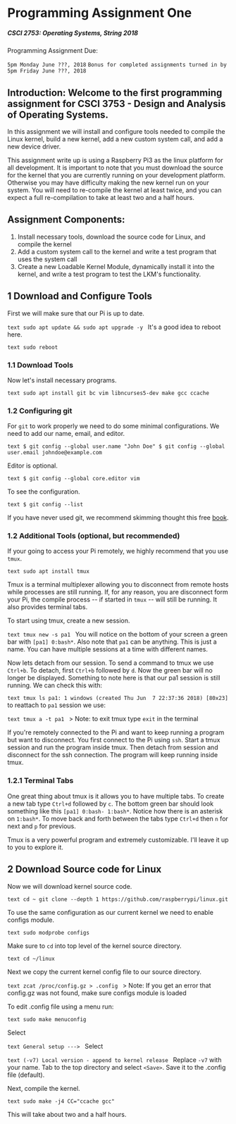 # Programming Assignment One

##### CSCI 2753: Operating Systems, String 2018

Programming Assignment Due:

```5pm Monday June ???, 2018```
```Bonus for completed assignments turned in by 5pm Friday June ???, 2018```

## Introduction: Welcome to the first programming assignment for CSCI 3753 - Design and Analysis of Operating Systems. 
In this assignment we will install and configure tools needed to compile the Linux kernel, build a new kernel, add a new custom system call, and add a new device driver. 

This assignment write up is using a Raspberry Pi3 as the linux platform for all development.  It is important to note that you must download the source for the kernel that you are currently running on your development platform.  Otherwise you may have difficulty making the new kernel run on your system. You will need to re-compile the kernel at least twice, and you can expect a full re-compilation to take at least two and a half hours.

## Assignment Components:

1. Install necessary tools, download the source code for Linux, and compile the kernel 
2. Add a custom system call to the kernel and write a test program that uses the system call 
3. Create a new Loadable Kernel Module, dynamically install it into the kernel, and write a test program to test the LKM's functionality.

## 1 Download and Configure Tools

First we will make sure that our Pi is up to date.

```text sudo apt update && sudo apt upgrade -y ``` It's a good idea to reboot here.

```text sudo reboot ```

### 1.1 Download Tools

Now let's install necessary programs.

```text sudo apt install git bc vim libncurses5-dev make gcc ccache ```

### 1.2 Configuring git

For `git` to work properly we need to do some minimal configurations. We need to add our name, email, and editor.

```text $ git config --global user.name "John Doe" $ git config --global user.email johndoe@example.com ```

Editor is optional.

```text $ git config --global core.editor vim ```

To see the configuration.

```text $ git config --list ```

If you have never used git, we recommend skimming thought this free [book](https://git-scm.com/book/en/v2).

### 1.2 Additional Tools (optional, but recommended)

If your going to access your Pi remotely, we highly recommend that you use `tmux`.

```text sudo apt install tmux ```

Tmux is a terminal multiplexer allowing you to disconnect from remote hosts while processes are still running. If, for any reason, you are disconnect form your Pi, the compile process --  if started in `tmux` --  will still be running. It also provides terminal tabs.

To start using tmux, create a new session.

```text tmux new -s pa1 ``` You will notice on the bottom of your screen a green bar with `[pa1] 0:bash*`. Also note that `pa1` can be anything. This is just a name. You can have multiple sessions at a time with different names.

Now lets detach from our session. To send a command to tmux we use `Ctrl+b`. To detach, first `Ctrl+b` followed by `d`. Now the green bar will no longer be displayed. Something to note here is that our pa1 session is still running. We can check this with:

```text tmux ls pa1: 1 windows (created Thu Jun  7 22:37:36 2018) [80x23] ``` to reattach to `pa1` session we use:

```text tmux a -t pa1 ``` > Note: to exit tmux type `exit` in the terminal

If you're remotely connected to the Pi and want to keep running a program but want to disconnect. You first connect to the Pi using `ssh`. Start a tmux session and run the program inside tmux. Then detach from session and disconnect for the ssh connection. The program will keep running inside tmux.

### 1.2.1 Terminal Tabs

One great thing about tmux is it allows you to have multiple tabs. To create a new tab type `Ctrl+d` followed by `c`. The bottom green bar should look something like this `[pa1] 0:bash- 1:bash*`. Notice how there is an asterisk on `1:bash*`. To move back and forth between the tabs type `Ctrl+d` then `n` for next and `p` for previous.

Tmux is a very powerful program and extremely customizable. I'll leave it up to you to explore it.

## 2 Download Source code for Linux

Now we will download kernel source code.

```text cd ~ git clone --depth 1 https://github.com/raspberrypi/linux.git ```

To use the same configuration as our current kernel we need to enable configs module.

```text sudo modprobe configs ```

Make sure to `cd` into top level of the kernel source directory.

```text cd ~/linux ```

Next we copy the current kernel config file to our source directory.

```text zcat /proc/config.gz > .config ``` > Note: If you get an error that config.gz was not found, make sure configs module is loaded

To edit .config file using a menu run:

```text sudo make menuconfig ```

Select

```text General setup ---> ``` Select

```text (-v7) Local version - append to kernel release ``` Replace `-v7` with your name. Tab to the top directory and select `<Save>`. Save it to the .config file (default).

Next, compile the kernel.

```text sudo make -j4 CC="ccache gcc" ```

This will take about two and a half hours.
